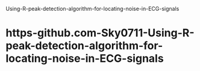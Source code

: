 Using-R-peak-detection-algorithm-for-locating-noise-in-ECG-signals





# https-github.com-Sky0711-Using-R-peak-detection-algorithm-for-locating-noise-in-ECG-signals



